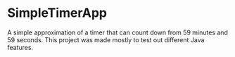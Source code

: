 # SimpleTimerApp
A simple approximation of a timer that can count down from 59 minutes and 59 seconds. This project was made mostly to test out different Java features.
